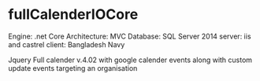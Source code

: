 # fullCalenderIOCore

Engine: .net Core
Architecture: MVC
Database: SQL Server 2014
server: iis and castrel
client: Bangladesh Navy

Jquery Full calender v.4.02 with google calender events along with custom update events targeting an organisation
